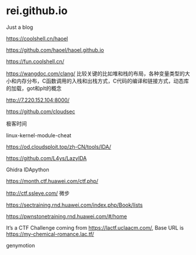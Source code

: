 # rei.github.io
Just a blog

https://coolshell.cn/haoel

https://github.com/haoel/haoel.github.io

https://fun.coolshell.cn/

https://wangdoc.com/clang/
比较关键的比如堆和栈的布局，各种变量类型的大小和内存分布，C函数调用的入栈和出栈方式，C代码的编译和链接方式，动态库的加载，got和plt的概念

http://7.220.152.104:8000/

https://github.com/cloudsec

极客时间

linux-kernel-module-cheat

https://od.cloudsploit.top/zh-CN/tools/IDA/

https://github.com/L4ys/LazyIDA

Ghidra
IDApython

https://month.ctf.huawei.com/ctf.php/

http://ctf.ssleye.com/
微步

https://sectraining.rnd.huawei.com/index.php/Book/lists

https://pwnstonetraining.rnd.huawei.com/#/home

It’s a CTF Challenge coming from https://lactf.uclaacm.com/, Base URL is https://my-chemical-romance.lac.tf/

genymotion
